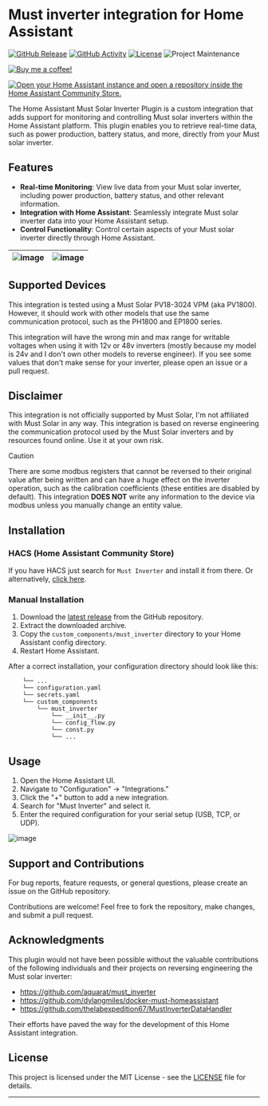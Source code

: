 # Must inverter integration for Home Assistant

[![GitHub Release][releases-shield]][releases]
[![GitHub Activity][commits-shield]][commits]
[![License][license-shield]](LICENSE)
![Project Maintenance][maintenance-shield]

[![Buy me a coffee!](https://www.buymeacoffee.com/assets/img/custom_images/black_img.png)][buymecoffee]

[![Open your Home Assistant instance and open a repository inside the Home Assistant Community Store.](https://my.home-assistant.io/badges/hacs_repository.svg)](https://my.home-assistant.io/redirect/hacs_repository/?owner=mukaschultze&repository=ha-must-inverter&category=integration)

<!-- [![Discord][discord-shield]][discord] -->
<!-- [![Community Forum][forum-shield]][forum] -->

The Home Assistant Must Solar Inverter Plugin is a custom integration that adds support for monitoring and controlling
Must solar inverters within the Home Assistant platform. This plugin enables you to retrieve real-time data, such as
power production, battery status, and more, directly from your Must solar inverter.

## Features

- **Real-time Monitoring**: View live data from your Must solar inverter, including power production, battery status, and other relevant information.
- **Integration with Home Assistant**: Seamlessly integrate Must solar inverter data into your Home Assistant setup.
- **Control Functionality**: Control certain aspects of your Must solar inverter directly through Home Assistant.

| ![image](https://github.com/mukaschultze/ha-must-inverter/assets/13923364/1cc55f7e-dc07-4a83-886c-77b83c2845b8) | ![image](https://github.com/mukaschultze/ha-must-inverter/assets/13923364/0533e262-d9da-4494-ac8d-51298d216e90) |
| :-------------------------------------------------------------------------------------------------------------: | :-------------------------------------------------------------------------------------------------------------: |

## Supported Devices

This integration is tested using a Must Solar PV18-3024 VPM (aka PV1800). However, it should work with other models that
use the same communication protocol, such as the PH1800 and EP1800 series.

This integration will have the wrong min and max range for writable voltages when using it with 12v or 48v inverters
(mostly because my model is 24v and I don't own other models to reverse engineer). If you see some values that don't
make sense for your inverter, please open an issue or a pull request.

## Disclaimer

This integration is not officially supported by Must Solar, I'm not affiliated with Must Solar in any way. This
integration is based on reverse engineering the communication protocol used by the Must Solar inverters and by resources
found online. Use it at your own risk.

> [!CAUTION]
> There are some modbus registers that cannot be reversed to their original value after being written and can have a
> huge effect on the inverter operation, such as the calibration coefficients (these entities are disabled by default).
> This integration **DOES NOT** write any information to the device via modbus unless you manually change an entity value.

## Installation

### HACS (Home Assistant Community Store)

If you have HACS just search for `Must Inverter` and install it from there. Or alternatively, [click here](https://my.home-assistant.io/redirect/hacs_repository/?owner=mukaschultze&repository=ha-must-inverter&category=integration).

### Manual Installation

1. Download the [latest release](https://github.com/mukaschultze/ha-must-inverter/releases/latest) from the GitHub repository.
2. Extract the downloaded archive.
3. Copy the `custom_components/must_inverter` directory to your Home Assistant config directory.
4. Restart Home Assistant.

After a correct installation, your configuration directory should look like this:

```text
    └── ...
    └── configuration.yaml
    └── secrets.yaml
    └── custom_components
        └── must_inverter
            └── __init__.py
            └── config_flow.py
            └── const.py
            └── ...
```

## Usage

1. Open the Home Assistant UI.
2. Navigate to "Configuration" -> "Integrations."
3. Click the "+" button to add a new integration.
4. Search for "Must Inverter" and select it.
5. Enter the required configuration for your serial setup (USB, TCP, or UDP).

![image](https://github.com/mukaschultze/ha-must-inverter/assets/13923364/92fa79ea-9e4a-4028-8563-9a4fa88a2cfa)

<!---->

## Support and Contributions

For bug reports, feature requests, or general questions, please create an issue on the GitHub repository.

Contributions are welcome! Feel free to fork the repository, make changes, and submit a pull request.

## Acknowledgments

This plugin would not have been possible without the valuable contributions of the following individuals and their projects on reversing engineering the Must solar inverter:

- https://github.com/aquarat/must_inverter
- https://github.com/dylangmiles/docker-must-homeassistant
- https://github.com/thelabexpedition67/MustInverterDataHandler

Their efforts have paved the way for the development of this Home Assistant integration.

## License

This project is licensed under the MIT License - see the [LICENSE](./LICENSE) file for details.

---

[integration_blueprint]: https://github.com/mukaschultze/ha-must-inverter
[buymecoffee]: https://www.buymeacoffee.com/mukaschultze
[buymecoffeebadge]: https://img.shields.io/badge/buy%20me%20a%20coffee-donate-yellow.svg?style=for-the-badge
[commits-shield]: https://img.shields.io/github/commit-activity/y/mukaschultze/ha-must-inverter.svg?style=for-the-badge
[commits]: https://github.com/mukaschultze/ha-must-inverter/commits/main
[discord]: https://discord.gg/Qa5fW2R
[discord-shield]: https://img.shields.io/discord/330944238910963714.svg?style=for-the-badge
[exampleimg]: example.png
[forum-shield]: https://img.shields.io/badge/community-forum-brightgreen.svg?style=for-the-badge
[forum]: https://community.home-assistant.io/
[license-shield]: https://img.shields.io/github/license/mukaschultze/ha-must-inverter.svg?style=for-the-badge
[maintenance-shield]: https://img.shields.io/badge/maintainer-%40mukaschultze-blue.svg?style=for-the-badge
[releases-shield]: https://img.shields.io/github/release/mukaschultze/ha-must-inverter.svg?style=for-the-badge
[releases]: https://github.com/mukaschultze/ha-must-inverter/releases
